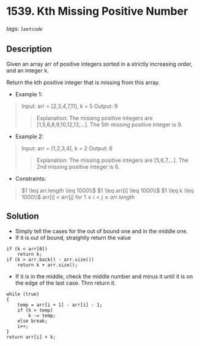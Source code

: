 # 1539. Kth Missing Positive Number
###### tags: `leetcode`
## Description
Given an array arr of positive integers sorted in a strictly increasing order, and an integer k.

Return the kth positive integer that is missing from this array.

- Example 1:

>Input: arr = [2,3,4,7,11], k = 5
Output: 9
>>Explanation: The missing positive integers are [1,5,6,8,9,10,12,13,...]. The 5th missing positive integer is 9.

- Example 2:

>Input: arr = [1,2,3,4], k = 2
Output: 6
>>Explanation: The missing positive integers are [5,6,7,...]. The 2nd missing positive integer is 6.

- Constraints:

>$1 \leq arr.length \leq 1000\\$
$1 \leq arr[i] \leq 1000\\$
$1 \leq k \leq 1000\\$
arr[i] < arr[j] for $1 \leq i < j \leq arr.length$

## Solution
- Simply tell the cases for the out of bound one and in the middle one.
- If it is out of bound, straightly return the value
```cpp=
if (k < arr[0])
    return k;
if (k > arr.back() - arr.size())
    return k + arr.size();
```
- If it is in the middle, check the middle number and minus it until it is on the edge of the last case. Thrn return it.
```cpp=
while (true)
{
    temp = arr[i + 1] - arr[i] - 1;
    if (k > temp)
        k -= temp;
    else break;
    i++;
}
return arr[i] + k;
```
